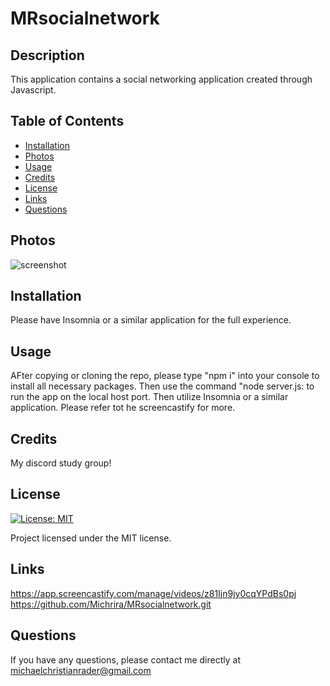 # MRsocialnetwork

## Description

This application contains a social networking application created through Javascript.

## Table of Contents 
- [Installation](#installation)
- [Photos](#photos)
- [Usage](#usage)
- [Credits](#credits)
- [License](#license)
- [Links](#links)
- [Questions](#questions)

## Photos
![screenshot](https://github.com/Michrira/MRsocialnetwork/assets/126362926/9cf1410f-b85e-4e2b-9927-45354c52bb12)

## Installation
Please have Insomnia or a similar application for the full experience.

## Usage
AFter copying or cloning the repo, please type "npm i" into your console to install all necessary packages. Then use the command "node server.js: to run the app on the local host port. Then utilize Insomnia or a similar application. Please refer tot he screencastify for more. 

## Credits

My discord study group! 

## License

[![License: MIT](https://img.shields.io/badge/License-MIT-blue.svg)](https://opensource.org/licenses/MIT)
  
Project licensed under the MIT license.

## Links
https://app.screencastify.com/manage/videos/z81Ijn9jy0cqYPdBs0pj
https://github.com/Michrira/MRsocialnetwork.git

## Questions

If you have any questions, please contact me directly at michaelchristianrader@gmail.com
